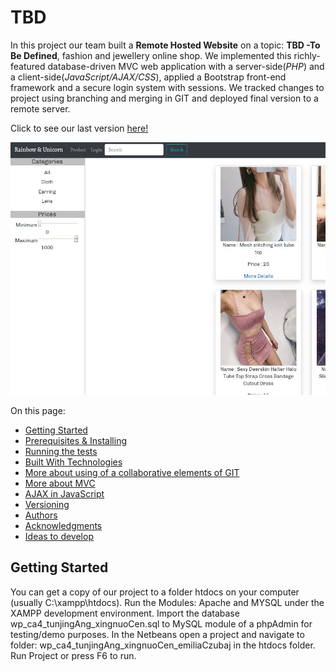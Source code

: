 # TBD

In this project our team built a **Remote Hosted Website** on a topic: **TBD -To Be Defined**, fashion and jewellery online shop. We implemented this richly-featured database-driven MVC web application with a server-side(*PHP*) and a client-side(*JavaScript/AJAX/CSS*), applied a Bootstrap front-end framework and a secure login system with sessions. We tracked changes to project using branching and merging in GIT and deployed final version to a remote server.

Click to see our last version [here!](http://google.com)

![Screenshot of the Product web page.](/assets/img/Capture2.jpg)

On this page:

* [Getting Started](#getting-started)
* [Prerequisites & Installing](#prerequisites-&-installing)
* [Running the tests](#running-the-tests)
* [Built With Technologies](#built-with-technologies)
* [More about using of a collaborative elements of GIT](#more-about-using-of-a-collaborative-elements-of-git)
* [More about MVC](#more-about-mvc)
* [AJAX in JavaScript](#ajax-in-javascript)
* [Versioning](#versioning)
* [Authors](#authors)
* [Acknowledgments](#acknowledgments)
* [Ideas to develop](#ideas-to-develop)

## Getting Started

You can get a copy of our project to a folder htdocs on your computer (usually C:\xampp\htdocs). Run the Modules: Apache and MYSQL under the XAMPP development environment. Import the database wp_ca4_tunjingAng_xingnuoCen.sql to MySQL module of a phpAdmin for testing/demo purposes. In the Netbeans open a project and navigate to folder: wp_ca4_tunjingAng_xingnuoCen_emiliaCzubaj in the htdocs folder. Run Project or press F6 to run.
